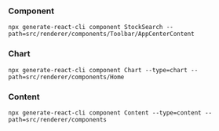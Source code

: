 ### Component

```
npx generate-react-cli component StockSearch --path=src/renderer/components/Toolbar/AppCenterContent
```

### Chart

```
npx generate-react-cli component Chart --type=chart --path=src/renderer/components/Home
```

### Content

```
npx generate-react-cli component Content --type=content --path=src/renderer/components
```
